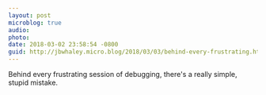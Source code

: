 ```yaml
---
layout: post
microblog: true
audio: 
photo: 
date: 2018-03-02 23:58:54 -0800
guid: http://jbwhaley.micro.blog/2018/03/03/behind-every-frustrating.html
---
```

Behind every frustrating session of debugging, there's a really simple, stupid mistake.
